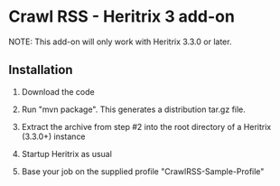 Crawl RSS - Heritrix 3 add-on
=============================

NOTE: This add-on will only work with Heritrix 3.3.0 or later.

Installation
------------

1. Download the code

2. Run "mvn package". This generates a distribution tar.gz file.

3. Extract the archive from step #2 into the root directory of a Heritrix (3.3.0+) instance

4. Startup Heritrix as usual 

5. Base your job on the supplied profile "CrawlRSS-Sample-Profile"



